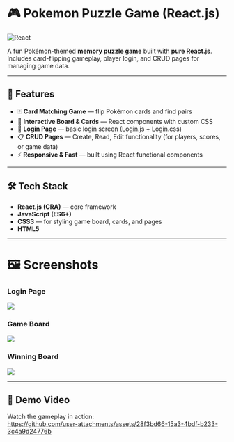 # 🎮 Pokemon Puzzle Game (React.js)

![React](https://img.shields.io/badge/React-20232A?style=for-the-badge&logo=react&logoColor=61DAFB)


A fun Pokémon-themed **memory puzzle game** built with **pure React.js**.  
Includes card-flipping gameplay, player login, and CRUD pages for managing game data.

---

## 🚀 Features
- 🃏 **Card Matching Game** — flip Pokémon cards and find pairs
- 🎨 **Interactive Board & Cards** — React components with custom CSS
- 👤 **Login Page** — basic login screen (Login.js + Login.css)
- 📋 **CRUD Pages** — Create, Read, Edit functionality (for players, scores, or game data)
- ⚡ **Responsive & Fast** — built using React functional components

---

## 🛠️ Tech Stack
- **React.js (CRA)** — core framework
- **JavaScript (ES6+)**
- **CSS3** — for styling game board, cards, and pages
- **HTML5**

---
# 🖼️ Screenshots
### Login Page
<img src="https://github.com/user-attachments/assets/066711ad-bc47-475b-ae94-0a83055dd2cf" style="max-width:500px;"/>

### Game Board
<img src="https://github.com/user-attachments/assets/2e6e0b3f-5fbd-43e3-85f1-07f02f0202d3" style="max-width:800px;"/>

### Winning Board
<img src="https://github.com/user-attachments/assets/b4c0a31c-f8d0-4bb2-8cb5-dba7ba113651" style="max-width:800px;"/>

---

## 🎥 Demo Video
Watch the gameplay in action:  
https://github.com/user-attachments/assets/28f3bd66-15a3-4bdf-b233-3c4a9d24776b
